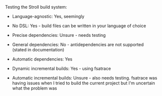 Testing the Stroll build system:

* Language-agnostic: Yes, seemingly

* No DSL: Yes - build files can be written in your language of choice

* Precise dependencies: Unsure - needs testing

* General dependencies: No - antidependencies are not supported (stated in documentation)

* Automatic dependencies: Yes

* Dynamic incremental builds: Yes - using fsatrace

* Automatic incremental builds: Unsure - also needs testing. fsatrace was having issues when I tried to build the current project but I'm uncertain what the problem was